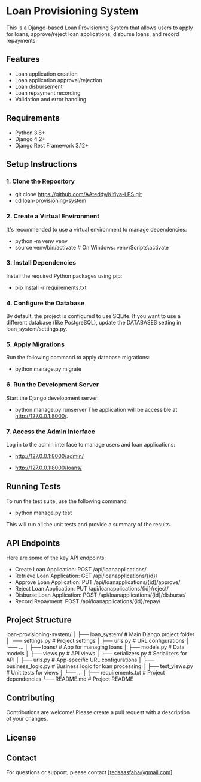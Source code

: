 # Loan Provisioning System

This is a Django-based Loan Provisioning System that allows users to apply for loans, approve/reject loan applications, disburse loans, and record repayments.

## Features

- Loan application creation
- Loan application approval/rejection
- Loan disbursement
- Loan repayment recording
- Validation and error handling

## Requirements

- Python 3.8+
- Django 4.2+
- Django Rest Framework 3.12+

## Setup Instructions

### 1. Clone the Repository

- git clone https://github.com/AAteddy/Kifiya-LPS.git
- cd loan-provisioning-system

### 2. Create a Virtual Environment

It's recommended to use a virtual environment to manage dependencies:

- python -m venv venv
- source venv/bin/activate # On Windows: venv\Scripts\activate

### 3. Install Dependencies

Install the required Python packages using pip:

- pip install -r requirements.txt

### 4. Configure the Database

By default, the project is configured to use SQLite. If you want to use a different database (like PostgreSQL), update the DATABASES setting in loan_system/settings.py.

### 5. Apply Migrations

Run the following command to apply database migrations:

- python manage.py migrate

### 6. Run the Development Server

Start the Django development server:

- python manage.py runserver
  The application will be accessible at http://127.0.0.1:8000/.

### 7. Access the Admin Interface

Log in to the admin interface to manage users and loan applications:

- http://127.0.0.1:8000/admin/

- http://127.0.0.1:8000/loans/

## Running Tests

To run the test suite, use the following command:

- python manage.py test

This will run all the unit tests and provide a summary of the results.

## API Endpoints

Here are some of the key API endpoints:

- Create Loan Application: POST /api/loanapplications/
- Retrieve Loan Application: GET /api/loanapplications/{id}/
- Approve Loan Application: PUT /api/loanapplications/{id}/approve/
- Reject Loan Application: PUT /api/loanapplications/{id}/reject/
- Disburse Loan Application: POST /api/loanapplications/{id}/disburse/
- Record Repayment: POST /api/loanapplications/{id}/repay/

## Project Structure

loan-provisioning-system/
│
├── loan_system/ # Main Django project folder
│ ├── settings.py # Project settings
│ ├── urls.py # URL configurations
│ └── ...
│
├── loans/ # App for managing loans
│ ├── models.py # Data models
│ ├── views.py # API views
│ ├── serializers.py # Serializers for API
│ ├── urls.py # App-specific URL configurations
│ ├── business_logic.py # Business logic for loan processing
│ ├── test_views.py # Unit tests for views
│ └── ...
│
├── requirements.txt # Project dependencies
└── README.md # Project README

## Contributing

Contributions are welcome! Please create a pull request with a description of your changes.

## License

## Contact

For questions or support, please contact [tedsaasfaha@gmail.com].
